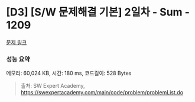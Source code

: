 # [D3] [S/W 문제해결 기본] 2일차 - Sum - 1209 

[문제 링크](https://swexpertacademy.com/main/code/problem/problemDetail.do?contestProbId=AV13_BWKACUCFAYh) 

### 성능 요약

메모리: 60,024 KB, 시간: 180 ms, 코드길이: 528 Bytes



> 출처: SW Expert Academy, https://swexpertacademy.com/main/code/problem/problemList.do